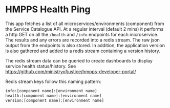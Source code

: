 # HMPPS Health Ping

This app fetches a list of all microservices/environments (component) from the Service Catalogue API. At a regular interval (default 2 mins) it performs a http GET on all the `/health` and `/info` endpoints for each microservice. The results and any errors are recorded into a redis stream. The raw json output from the endpoints is also stored. In addition, the application version is also gathered and added to a redis stream containing a version history.

The redis stream data can be queried to create dashboards to display service health status/history. See https://github.com/ministryofjustice/hmpps-developer-portal/

Redis stream keys follow this naming pattern:

```sh
info:[component name]:[environment name]
health:[component name]:[environment name]
version:[component name]:[environment name]
```
